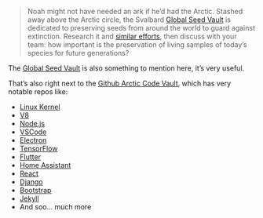 > Noah might not have needed an ark if he’d had the Arctic. Stashed away above the Arctic circle, the Svalbard [Global Seed Vault](https://www.bostonglobe.com/2024/07/05/opinion/svalbard-seed-vault-climate-change/) is dedicated to preserving seeds from around the world to guard against extinction. Research it and [similar efforts](https://www.foodandwine.com/news/oreo-doomsday-vault-norway), then discuss with your team: how important is the preservation of living samples of today’s species for future generations?

The [Global Seed Vault](https://en.wikipedia.org/w/index.php?title=Svalbard_Global_Seed_Vault&oldid=1303802826) is also something to mention here, it’s very useful.

That’s also right next to the [Github Arctic Code Vault](https://www.youtube.com/watch?v=fzI9FNjXQ0o), which has very notable repos like:  

- [Linux Kernel](https://github.com/torvalds/linux)  
- [V8](https://github.com/v8/v8)  
- [Node.js](https://github.com/nodejs/node)  
- [VSCode](https://github.com/microsoft/vscode)  
- [Electron](https://github.com/electron/electron)
- [TensorFlow](https://github.com/tensorflow/tensorflow)
- [Flutter](https://github.com/flutter/flutter)
- [Home Assistant](https://github.com/home-assistant/core)
- [React](https://github.com/facebook/react)
- [Django](https://github.com/django/django)
- [Bootstrap](https://github.com/twbs/bootstrap)
- [Jekyll](https://github.com/jekyll/jekyll)
- And soo... much more
